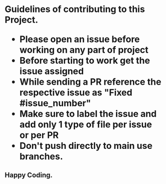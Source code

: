 <h1> Guidelines of contributing to this Project.

*  Please open an issue before working on any part of project
*  Before starting to work get the issue assigned
*  While sending a PR reference the respective issue as "Fixed #issue_number"
*  Make sure to label the issue and add only 1 type of file per issue or per PR
*  Don't push directly to main use branches.

<h2>Happy Coding.</h2>